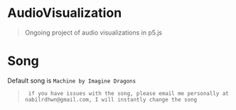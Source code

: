# AudioVisualization
> Ongoing project of audio visualizations in p5.js

# Song
Default song is `Machine by Imagine Dragons`
> ` if you have issues with the song, please email me personally at nabilrdhwn@gmail.com, I will instantly change the song`